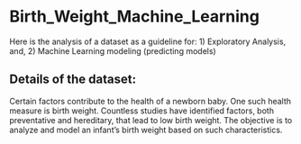 # Birth_Weight_Machine_Learning
Here is the analysis of a dataset as a guideline for: 1) Exploratory Analysis, and, 2) Machine Learning modeling (predicting models)

## Details of the dataset:
Certain factors contribute to the health of a newborn baby. One such health measure is birth weight. Countless studies have identified factors, both preventative and hereditary, that lead to low birth weight. The objective is to analyze and model an infant’s birth weight based on such characteristics.
